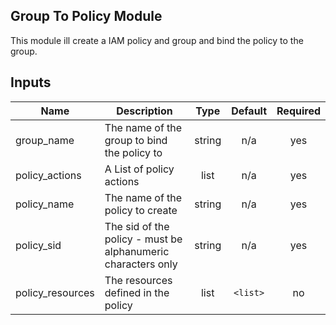 ## Group To Policy Module

This module ill create a IAM policy and group and bind the policy to the group.

## Inputs

| Name | Description | Type | Default | Required |
|------|-------------|:----:|:-----:|:-----:|
| group\_name | The name of the group to bind the policy to | string | n/a | yes |
| policy\_actions | A List of policy actions | list | n/a | yes |
| policy\_name | The name of the policy to create | string | n/a | yes |
| policy\_sid | The sid of the policy - must be alphanumeric characters only | string | n/a | yes |
| policy\_resources | The resources defined in the policy | list | `<list>` | no |

